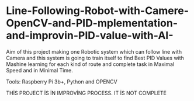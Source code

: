 # Line-Following-Robot-with-Camere-OpenCV-and-PID-mplementation-and-improvin-PID-value-with-AI-
  Aim of this project making one Robotic system which can follow line with Camera and this system is going to train itself to find Best PID Values with Mashine learning for each kind of route and complete task in Maximal Speed and in Minimal Time.
  
Tools: Raspberry Pi 3b+, Python and OPENCV


THİS PROJECT İS İN IMPROVİNG PROCESS. IT İS NOT COMPLETE
